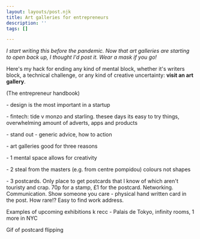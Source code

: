 ```yaml
---
layout: layouts/post.njk
title: Art galleries for entrepreneurs
description: ''
tags: []

---
```

_I start writing this before the pandemic. Now that art galleries are starting to open back up, I thought I'd post it. Wear a mask if you go!_

Here's my hack for ending any kind of mental block, whether it's writers block, a technical challenge, or any kind of creative uncertainty: **visit an art gallery**.

(The entrepreneur handbook)

\- design is the most important in a startup

\- fintech: tide v monzo and starling. thesee days its easy to try things, overwhelming amount of adverts, apps and products

\- stand out - generic advice, how to action

\- art galleries good for three reasons

\- 1 mental space allows for creativity

\- 2 steal from the masters (e.g. from centre pompidou) colours not shapes

\- 3 postcards. Only place to get postcards that I know of which aren't touristy and crap. 70p for a stamp, £1 for the postcard. Networking. Communication. Show someone you care - physical hand written card in the post. How rare!? Easy to find work address.

Examples of upcoming exhibitions k recc - Palais de Tokyo, infinity rooms, 1 more in NYC

Gif of postcard flipping